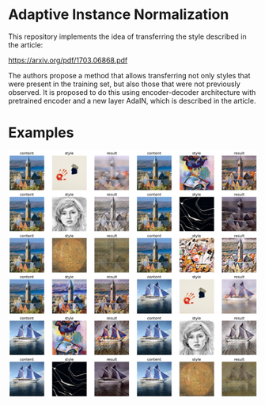 # Adaptive Instance Normalization

This repository implements the idea of transferring the style described in the article:

https://arxiv.org/pdf/1703.06868.pdf

The authors propose a method that allows transferring not only styles that were present in the training set, but also those that were not previously observed. It is proposed to do this using encoder-decoder architecture with pretrained encoder and a new layer AdaIN, which is described in the article.

# Examples
![Validation results](/images/index.png)
